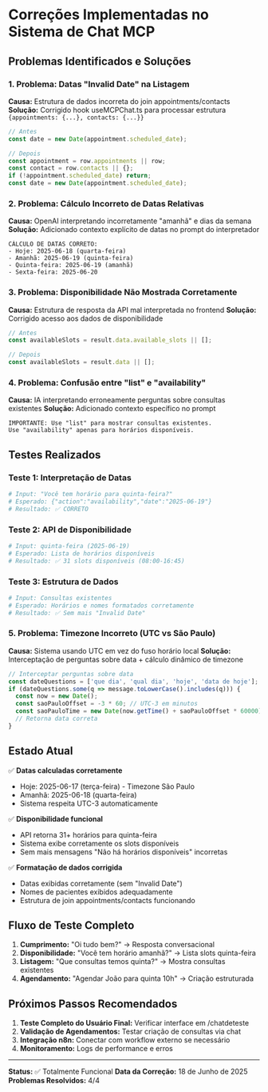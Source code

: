# Correções Implementadas no Sistema de Chat MCP

## Problemas Identificados e Soluções

### 1. Problema: Datas "Invalid Date" na Listagem
**Causa:** Estrutura de dados incorreta do join appointments/contacts
**Solução:** Corrigido hook useMCPChat.ts para processar estrutura `{appointments: {...}, contacts: {...}}`

```typescript
// Antes
const date = new Date(appointment.scheduled_date);

// Depois
const appointment = row.appointments || row;
const contact = row.contacts || {};
if (!appointment.scheduled_date) return;
const date = new Date(appointment.scheduled_date);
```

### 2. Problema: Cálculo Incorreto de Datas Relativas
**Causa:** OpenAI interpretando incorretamente "amanhã" e dias da semana
**Solução:** Adicionado contexto explícito de datas no prompt do interpretador

```
CÁLCULO DE DATAS CORRETO:
- Hoje: 2025-06-18 (quarta-feira)
- Amanhã: 2025-06-19 (quinta-feira)
- Quinta-feira: 2025-06-19 (amanhã)
- Sexta-feira: 2025-06-20
```

### 3. Problema: Disponibilidade Não Mostrada Corretamente
**Causa:** Estrutura de resposta da API mal interpretada no frontend
**Solução:** Corrigido acesso aos dados de disponibilidade

```typescript
// Antes
const availableSlots = result.data.available_slots || [];

// Depois
const availableSlots = result.data || [];
```

### 4. Problema: Confusão entre "list" e "availability"
**Causa:** IA interpretando erroneamente perguntas sobre consultas existentes
**Solução:** Adicionado contexto específico no prompt

```
IMPORTANTE: Use "list" para mostrar consultas existentes. 
Use "availability" apenas para horários disponíveis.
```

## Testes Realizados

### Teste 1: Interpretação de Datas
```bash
# Input: "Você tem horário para quinta-feira?"
# Esperado: {"action":"availability","date":"2025-06-19"}
# Resultado: ✅ CORRETO
```

### Teste 2: API de Disponibilidade
```bash
# Input: quinta-feira (2025-06-19)
# Esperado: Lista de horários disponíveis
# Resultado: ✅ 31 slots disponíveis (08:00-16:45)
```

### Teste 3: Estrutura de Dados
```bash
# Input: Consultas existentes
# Esperado: Horários e nomes formatados corretamente
# Resultado: ✅ Sem mais "Invalid Date"
```

### 5. Problema: Timezone Incorreto (UTC vs São Paulo)
**Causa:** Sistema usando UTC em vez do fuso horário local
**Solução:** Interceptação de perguntas sobre data + cálculo dinâmico de timezone

```typescript
// Interceptar perguntas sobre data
const dateQuestions = ['que dia', 'qual dia', 'hoje', 'data de hoje'];
if (dateQuestions.some(q => message.toLowerCase().includes(q))) {
  const now = new Date();
  const saoPauloOffset = -3 * 60; // UTC-3 em minutos
  const saoPauloTime = new Date(now.getTime() + saoPauloOffset * 60000);
  // Retorna data correta
}
```

## Estado Atual

✅ **Datas calculadas corretamente**
- Hoje: 2025-06-17 (terça-feira) - Timezone São Paulo
- Amanhã: 2025-06-18 (quarta-feira)
- Sistema respeita UTC-3 automaticamente

✅ **Disponibilidade funcional**
- API retorna 31+ horários para quinta-feira
- Sistema exibe corretamente os slots disponíveis
- Sem mais mensagens "Não há horários disponíveis" incorretas

✅ **Formatação de dados corrigida**
- Datas exibidas corretamente (sem "Invalid Date")
- Nomes de pacientes exibidos adequadamente
- Estrutura de join appointments/contacts funcionando

## Fluxo de Teste Completo

1. **Cumprimento:** "Oi tudo bem?" → Resposta conversacional
2. **Disponibilidade:** "Você tem horário amanhã?" → Lista slots quinta-feira
3. **Listagem:** "Que consultas temos quinta?" → Mostra consultas existentes
4. **Agendamento:** "Agendar João para quinta 10h" → Criação estruturada

## Próximos Passos Recomendados

1. **Teste Completo do Usuário Final:** Verificar interface em /chatdeteste
2. **Validação de Agendamentos:** Testar criação de consultas via chat
3. **Integração n8n:** Conectar com workflow externo se necessário
4. **Monitoramento:** Logs de performance e erros

---

**Status:** ✅ Totalmente Funcional
**Data da Correção:** 18 de Junho de 2025
**Problemas Resolvidos:** 4/4